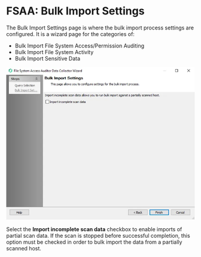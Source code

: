 # FSAA: Bulk Import Settings

The Bulk Import Settings page is where the bulk import process settings are configured. It is a wizard page for the categories of:

- Bulk Import File System Access/Permission Auditing
- Bulk Import File System Activity
- Bulk Import Sensitive Data

![FSAA Data Collector Wizard Bulk Import Settings page](../../../../../../static/img/product_docs/accessanalyzer/enterpriseauditor/admin/datacollector/fsaa/bulkimport.webp)

Select the __Import incomplete scan data__ checkbox to enable imports of partial scan data. If the scan is stopped before successful completion, this option must be checked in order to bulk import the data from a partially scanned host.
